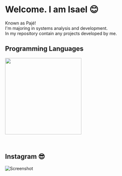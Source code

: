 # Welcome. I am Isael 😊
Known as Pajé!  
I'm majoring in systems analysis and development.  
In my repository contain any projects developed by me.  

## Programming Languages 
<p>
<img src="https://publicbucketpaje.s3.sa-east-1.amazonaws.com/cellPhoneImage.png?response-content-disposition=inline&X-Amz-Security-Token=IQoJb3JpZ2luX2VjEGAaCXNhLWVhc3QtMSJIMEYCIQCkUUndm1w5johPs7f28ZelQTQZki%2BZyYmArgbtcyircwIhAJLFpCn7O%2BJB2wIWvsTkkXKvrt2cz3%2BAzks8RUsyCqdPKvYCCHkQABoMMTA3MTkwNTM2MDA5IgwMz%2FGOFS%2BdZUXvFBAq0wKXBT4o%2FbUBUwiRtnKZbpg2UTniVx3IKKw3im0EQZRdiN5yOUE6HH4Bubd%2BKdp6ALmq900gLjF94Jxqaq4rk87fh%2FnYOE2EaBanqQj476Ke8LSreINbc3eFoN4wKGuKbKZ%2F1gfvkdX5xC%2BqF3LmX4I5MSQEH8u91HBxseo%2BjwIdJyj3PX1uTpX4viMuklnx5qExNL%2BnQ9zL%2BnJr126ca323irm35p0Gr62x66g%2F8mO%2Bp%2BV77epeWgORP9u%2FAD%2BKp1o%2BaFD6jjjQ7WuCvlXJP5f0ALi7d99Twjam5NPvug4x6VzM9HDsL8s%2FKVWOOMbmvgZ9e5XNwKHobzpNqzI6xHGdRCx%2Bj%2F%2BGVbQPqD%2FAc%2FXUho2lXNP6GwBu0iRKUNFPxPUPmrhtnyTJUDYT843onqzCkSq19LIrLaUOAWg%2FVUje2odlayqZagh8gYUHQk9KrNSnFPIwzti6iAY6sgJtenOTQZPg1y1MWgZShladeUxJbulXC86Sr7G23XxieeKkBTLcpwQiq0wvTEKT4pTYrFwlh8sqV84ZnjX1YG87Usnsu9pVPsYuFhsqK%2BVxycewwXzyuUjKrsgv5YqvnAVYmdySk93e%2FOiPkFN5yVj0%2Fc1jIPo39x8js5PW5aN5K5iKXB6a4i6CfGFSdTmEgh7oGB7dw6bdoPAyRPhEYaJ9zDesps0qK09jfSskHr90gTbjEIkiQXjbCyzOFB6FvqUwEhRT0ET7ctGXOyZ3rnuEzJNgSI3z%2BnQc6e%2B%2FiE5Mlca3d1EVqD3%2BQnQGZDMktLq1WeapFE%2Bx72c9w1mnXB%2BV8QYQ7Dp1AC9tSEaH3WeRYXYahzA8as30n%2F%2FIpbKi969nlul1SPYIpO4qAKema%2BiftEY%3D&X-Amz-Algorithm=AWS4-HMAC-SHA256&X-Amz-Date=20210807T155331Z&X-Amz-SignedHeaders=host&X-Amz-Expires=300&X-Amz-Credential=ASIARR5INY5EXMQ2E4ZD%2F20210807%2Fsa-east-1%2Fs3%2Faws4_request&X-Amz-Signature=fc828749d6e283ca7413ad0df860660fe7e7528076aa6fccece81d36b200e0ea" height="250px" />
</p>
&nbsp;
  
## Instagram 😎
![Screenshot](https://publicbucketpaje.s3.sa-east-1.amazonaws.com/cellPhoneImage.png?response-content-disposition=inline&X-Amz-Security-Token=IQoJb3JpZ2luX2VjELf%2F%2F%2F%2F%2F%2F%2F%2F%2F%2FwEaCXNhLWVhc3QtMSJGMEQCIAGGCkdF7fKM%2FuT5OUTNtFor1qv0%2FW0ZM%2BUc1JpVPWfzAiBEiazoaVWLC22BtMqK24KLWVllzTDLGoxn9xNA%2F2LANCr%2FAgjA%2F%2F%2F%2F%2F%2F%2F%2F%2F%2F8BEAAaDDEwNzE5MDUzNjAwOSIM9JM3P5xrjiz26Ie6KtMCX6xA30KhDm9zmecvpqetk8P6aJN0lw26Wlu56zyjhG5BwdbL%2FCkV2z8vzJ2gn4%2B1FUDljrqeLtrn3w%2ByOS3XXXOmd%2F1PmwC7SoZU4iJw3p1fiOVuUhz94TFEZJidgEK9mQYRTgl4HWcQ6NoHk5aQzKbgC7KV1d1CJytUmxcwIfgvZZM2ipoX5%2B6xtdrbSe1eD9WUY4qzEGbii9nNKPZNbcp9bKF%2BC1ym1shjC9jQCp8MPCyCNqgsKSGzcNnBL1fslhttff2WlYpk41ZeS%2B%2FYDTJXIdmMD5Vzvy9nUakgWDo7T5chkXC4DHoGKml4jZV6focNrzMVtPD7Kg7DrQIAIv8O52NW%2Fi8oT0CAPO3mkNAFjqTvS1dqf2TGp50ycPwH9G1xtUyOBjJGw3EqhumnPty8mqE%2FxeCaHaV6RHUMEQFr4xgEp12Puvluf%2BKYzCp0dg4oMITJlYgGOrQCDrxm%2FKsyO2RCbOdogK4lNWAy6sGk3x3yaDxQ95eHIf6CGFlhUdVavePg6uWmnAGWLFf1%2Blukrge5L8b9GDSDqPYexajtdn1ZGTXPg9tlIgHI8CM6O5iPxGyjTcPFniDsxJOdEwNU%2Bh6l6CSv67vQb%2FLO5by%2BNCYp7OTp45zck8BVTV9BUMfNGabUo9cTQqICLv4QCSjfs2ZWloeI9HRxkK3iYGFHZOxlGEQ7%2FPROMzjFOedmvLihHhz6vcqUl8dYDhh%2FN8W1QzDM351PW%2Bc7cqk9Sh9j3GFqmCXwEeBgxjtx7ao%2BSBtRpU67ogCzxSrzMN2pQcnBWDRw0aaDhO3tOTlpD7TW1UyokLalu5Qr%2FCjhfCwlD66%2B%2FxDcMGTp2EeRvh9yTDiMdJXy7rJh9rt6yasosCY%3D&X-Amz-Algorithm=AWS4-HMAC-SHA256&X-Amz-Date=20210731T150058Z&X-Amz-SignedHeaders=host&X-Amz-Expires=300&X-Amz-Credential=ASIARR5INY5ETNVI5UO6%2F20210731%2Fsa-east-1%2Fs3%2Faws4_request&X-Amz-Signature=48f85c06fbd477364fb03ef02403295cbdc45b861b0b2aad15278330ac92b532)
